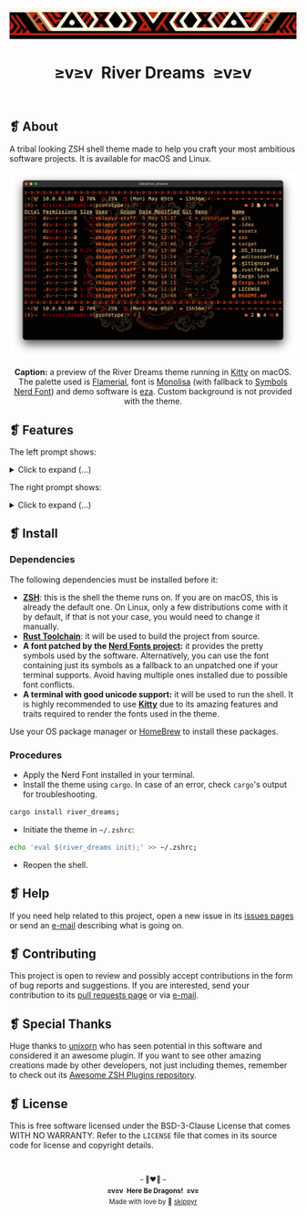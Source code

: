 <p align="center">
  <img alt="" src="https://raw.githubusercontent.com/skippyr/river_dreams/refs/heads/master/assets/ornament.png" width="1020" />
</p>
<h1 align="center">≥v≥v&ensp;River Dreams&ensp;≥v≥v</h1>
<p align="center">
  <img alt="" src="https://img.shields.io/github/license/skippyr/river_dreams?style=plastic&label=%E2%89%A5%20license&labelColor=%2324130e&color=%23b8150d" />
  &nbsp;
  <img alt="" src="https://img.shields.io/github/v/tag/skippyr/river_dreams?style=plastic&label=%E2%89%A5%20tag&labelColor=%2324130e&color=%23b8150d" />
  &nbsp;
  <img alt="" src="https://img.shields.io/github/commit-activity/t/skippyr/river_dreams?style=plastic&label=%E2%89%A5%20commits&labelColor=%2324130e&color=%23b8150d" />
  &nbsp;
  <img alt="" src="https://img.shields.io/github/stars/skippyr/river_dreams?style=plastic&label=%E2%89%A5%20stars&labelColor=%2324130e&color=%23b8150d" />
</p>

## ❡ About
A tribal looking ZSH shell theme made to help you craft your most ambitious software projects. It is available for macOS and Linux.

<p align="center">
  <img alt="" src="https://raw.githubusercontent.com/skippyr/river_dreams/refs/heads/master/assets/preview.png" width="1020" />
</p>
<p align="center"><strong>Caption:</strong> a preview of the River Dreams theme running in <a href="https://github.com/kovidgoyal/kitty">Kitty</a> on macOS. The palette used is <a href="https://github.com/skippyr/flamerial">Flamerial</a>, font is <a href="https://www.monolisa.dev">Monolisa</a> (with fallback to <a href="https://github.com/ryanoasis/nerd-fonts">Symbols Nerd Font</a>) and demo software is <a href="https://github.com/eza-community/eza">eza</a>. Custom background is not provided with the theme.</p>

## ❡ Features
The left prompt shows:
<details>
  <summary>Click to expand (...)</summary>
  <ul>
    <li>Your local IP address.</li>
    <li>Your disk usage and its status.</li>
    <li>Your battery charge and its status, if available.</li>
    <li>A calendar showing the weekday, month and day of month.</li>
    <li>A 24-hours clock showing the hours and minutes.</li>
    <li>A decorator when you are the root user.</li>
    <li>The exit code of the last command.</li>
    <li>The active Python virtual environment, if one has been sourced.</li>
    <li>The current directory path, abbreviated inside of Git repositories.</li>
    <li>The active Git branch, when inside of Git repositories.</li>
    <li>A decorator when you do not have permissions in the current directory.</li>
  </ul>
</details>

The right prompt shows:

<details>
  <summary>Click to expand (...)</summary>
  <ul>
    <li>
      The total number of each entry type in the current directory:
      <ul>
        <li>Files.</li>
        <li>Directories.</li>
        <li>Sockets.</li>
        <li>Fifos.</li>
        <li>Block devices.</li>
        <li>Character devices.</li>
        <li>Symlinks <em>(they are not followed)</em>.</li>
        <li>Hidden entries.</li>
        <li>Temporary entries.</li>
      </ul>
    </li>
    <li>The total number of jobs running in the background.</li>
  </ul>
</details>

## ❡ Install
### Dependencies
The following dependencies must be installed before it:
- [**ZSH**](https://www.rust-lang.org): this is the shell the theme runs on. If you are on macOS, this is already the default one. On Linux, only a few distributions come with it by default, if that is not your case, you would need to change it manually.
- [**Rust Toolchain**](https://www.rust-lang.org): it will be used to build the project from source.
- **A font patched by the [Nerd Fonts project](https://www.nerdfonts.com/font-downloads):** it provides the pretty symbols used by the software. Alternatively, you can use the font containing just its symbols as a fallback to an unpatched one if your terminal supports. Avoid having multiple ones installed due to possible font conflicts.
- **A terminal with good unicode support:** it will be used to run the shell. It is highly recommended to use [**Kitty**](https://github.com/kovidgoyal/kitty) due to its amazing features and traits required to render the fonts used in the theme.

Use your OS package manager or [HomeBrew](https://brew.sh) to install these packages.

### Procedures
- Apply the Nerd Font installed in your terminal.
- Install the theme using `cargo`. In case of an error, check `cargo`'s output for troubleshooting.

```zsh
cargo install river_dreams;
```

- Initiate the theme in `~/.zshrc`:

```zsh
echo 'eval $(river_dreams init);' >> ~/.zshrc;
```

- Reopen the shell.

## ❡ Help
If you need help related to this project, open a new issue in its [issues pages](https://github.com/skippyr/river_dreams/issues) or send an [e-mail](mailto:skippyr.developer@icloud.com) describing what is going on.

## ❡ Contributing
This project is open to review and possibly accept contributions in the form of bug reports and suggestions. If you are interested, send your contribution to its [pull requests page](https://github.com/skippyr/river_dreams/pulls) or via [e-mail](mailto:skippyr.developer@icloud.com).

## ❡ Special Thanks
Huge thanks to [unixorn](https://github.com/unixorn) who has seen potential in this software and considered it an awesome plugin. If you want to see other amazing creations made by other developers, not just including themes, remember to check out its [Awesome ZSH Plugins repository](https://github.com/unixorn/awesome-zsh-plugins).

## ❡ License
This is free software licensed under the BSD-3-Clause License that comes WITH NO WARRANTY. Refer to the `LICENSE` file that comes in its source code for license and copyright details.

&ensp;
<p align="center"><sup>– 🐉❤️‍🔥 –</br><strong>≥v≥v&ensp;Here Be Dragons!&ensp;≥v≥</strong><br/>Made with love by 🍒 <a href="https://github.com/skippyr">skippyr</a></sup></p>
